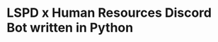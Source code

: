 # LSPD x Human Resources Discord Bot written in Python


















































